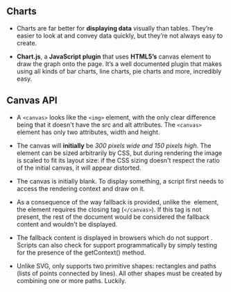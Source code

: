## Charts

* Charts are far better for **displaying data** visually than tables. They’re easier to look at and convey data quickly, but they’re not always easy to create.

* **Chart.js**, a **JavaScript plugin** that uses **HTML5’s** canvas element to draw the graph onto the page. It’s a well documented plugin that makes using all kinds of bar charts, line charts, pie charts and more, incredibly easy.


## Canvas API

* A `<canvas>` looks like the `<img>` element, with the only clear difference being that it doesn't have the src and alt attributes. The `<canvas>` element has only two attributes, width and height.

* The canvas will **initially** be *300 pixels wide and 150 pixels high*. The element can be sized arbitrarily by CSS, but during rendering the image is scaled to fit its layout size: if the CSS sizing doesn't respect the ratio of the initial canvas, it will appear distorted.

* The canvas is initially blank. To display something, a script first needs to access the rendering context and draw on it.

* As a consequence of the way fallback is provided, unlike the <img> element, the <canvas> element requires the closing tag (`</canvas>`). If this tag is not present, the rest of the document would be considered the fallback content and wouldn't be displayed.

* The fallback content is displayed in browsers which do not support <canvas>. Scripts can also check for support programmatically by simply testing for the presence of the getContext() method.

* Unlike SVG, <canvas> only supports two primitive shapes: rectangles and paths (lists of points connected by lines). All other shapes must be created by combining one or more paths. Luckily.
